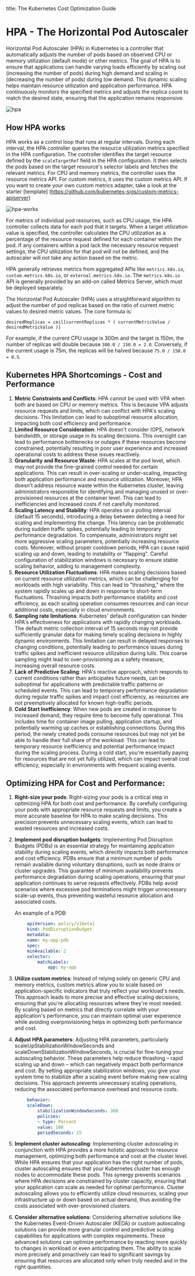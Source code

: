 title: The Kubernetes Cost Optimization Guide

# HPA - The Horizontal Pod Autoscaler

Horizontal Pod Autoscaler (HPA) in Kubernetes is a controller that automatically adjusts the number of pods based on observed CPU or memory utilization (default mode) or other metrics. The goal of HPA is to ensure that applications can handle varying loads efficiently by scaling out (increasing the number of pods) during high demand and scaling in (decreasing the number of pods) during low demand. This dynamic scaling helps maintain resource utilization and application performance. HPA continuously monitors the specified metrics and adjusts the replica count to match the desired state, ensuring that the application remains responsive. 

![hpa](./assets/hpa1.jpg)

## How HPA works
HPA works as a control loop that runs at regular intervals. During each interval, the HPA controller queries the resource utilization metrics specified in the HPA configuration. The controller identifies the target resource defined by the `scaleTargetRef` field in the HPA configuration. It then selects the pods based on the target resource's selector labels and fetches the relevant metrics. For CPU and memory metrics, the controller uses the resource metrics API. For custom metrics, it uses the custom metrics API. If you want to create your own custom metrics adapter, take a look at the starter [template] (https://github.com/kubernetes-sigs/custom-metrics-apiserver)

![hpa-works](./assets/hpa2.jpg)

For metrics of individual pod resources, such as CPU usage, the HPA controller collects data for each pod that it targets. When a target utilization value is specified, the controller calculates the CPU utilization as a percentage of the resource request defined for each container within the pod. If any containers within a pod lack the necessary resource request settings, the CPU utilization for that pod will not be defined, and the autoscaler will not take any action based on the metric.

HPA generally retrieves metrics from aggregated APIs like `metrics.k8s.io`, `custom.metrics.k8s.io`, or `external.metrics.k8s.io`. The `metrics.k8s.io` API is generally provided by an add-on called Metrics Server, which must be deployed separately.

The Horizontal Pod Autoscaler (HPA) uses a straightforward algorithm to adjust the number of pod replicas based on the ratio of current metric values  to desired metric values. The core formula is:

```
desiredReplicas = ceil[currentReplicas * ( currentMetricValue / desiredMetricValue )]
```

For example, if the current CPU usage is 300m and the target is 150m, the number of replicas will double because  `300.0 / 150.0 = 2.0`. Conversely, if the current usage is 75m, the replicas will be halved because `75.0 / 150.0 = 0.5`.

## Kubernetes HPA Shortcomings - Cost and Performance

1. **Metric Constraints and Conflicts**:  HPA cannot be used with VPA when both are based on CPU or memory metrics. This is because VPA adjusts resource requests and limits, which can conflict with HPA's scaling decisions. This limitation can lead to suboptimal resource allocation, impacting both cost efficiency and performance.
2. **Limited Resource Consideration**: HPA doesn't consider IOPS, network bandwidth, or storage usage in its scaling decisions. This oversight can lead to performance bottlenecks or outages if these resources become constrained, potentially resulting in poor user experience and increased operational costs to address these issues reactively.
3. **Granularity and Resource Waste**: HPA scales at the pod level, which may not provide the fine-grained control needed for certain applications. This can result in over-scaling or under-scaling, impacting both application performance and resource utilization. Moreover, HPA doesn't address resource waste within the Kubernetes cluster, leaving administrators responsible for identifying and managing unused or over-provisioned resources at the container level. This can lead to inefficiencies and increased costs if not carefully monitored.
4. **Scaling Latency and Stability**: HPA operates on a polling interval (default 15 seconds), introducing a delay between detecting a need for scaling and implementing the change. This latency can be problematic during sudden traffic spikes, potentially leading to temporary performance degradation. To compensate, administrators might set more aggressive scaling parameters, potentially increasing resource costs. Moreover, without proper cooldown periods, HPA can cause rapid scaling up and down, leading to instability or "flapping". Careful configuration of stabilization windows is necessary to ensure stable scaling behavior, adding to management complexity.
5. **Resource Utilization Fluctuations**: HPA makes scaling decisions based on current resource utilization metrics, which can be challenging for workloads with high variability. This can lead to "thrashing," where the system rapidly scales up and down in response to short-term fluctuations. Thrashing impacts both performance stability and cost efficiency, as each scaling operation consumes resources and can incur additional costs, especially in cloud environments.
4. **Sampling rate limitations**: Kubernetes' default configuration can hinder HPA's effectiveness for applications with rapidly changing workloads. The default metric collection interval of 15 seconds may not provide sufficiently granular data for making timely scaling decisions in highly dynamic environments. This limitation can result in delayed responses to changing conditions, potentially leading to performance issues during traffic spikes and inefficient resource utilization during lulls. This coarse sampling might lead to over-provisioning as a safety measure, increasing overall resource costs.
5. **Lack of Predictive Scaling**: HPA's reactive approach, which responds to current conditions rather than anticipates future needs, can be suboptimal for applications with predictable traffic patterns or scheduled events. This can lead to temporary performance degradation during regular traffic spikes and impact cost efficiency, as resources are not preemptively allocated for known high-traffic periods.
6. **Cold Start Inefficiency**: When new pods are created in response to increased demand, they require time to become fully operational. This includes time for container image pulling, application startup, and potentially warming up caches or establishing connections. During this period, the newly created pods consume resources but may not yet be able to handle their full share of the workload. This can lead to temporary resource inefficiency and potential performance impact during the scaling process. During a cold start, you're essentially paying for resources that are not yet fully utilized, which can impact overall cost efficiency, especially in environments with frequent scaling events.

## Optimizing HPA for Cost and Performance:


1. **Right-size your pods**: Right-sizing your pods is a critical step in optimizing HPA for both cost and performance. By carefully configuring your pods with appropriate resource requests and limits, you create a more accurate baseline for HPA to make scaling decisions. This precision prevents unnecessary scaling events, which can lead to wasted resources and increased costs. 

2. **Implement pod disruption budgets**: Implementing Pod Disruption Budgets (PDBs) is an essential strategy for maintaining application stability during scaling events, which directly impacts both performance and cost efficiency. PDBs ensure that a minimum number of pods remain available during voluntary disruptions, such as node drains or cluster upgrades. This guarantee of minimum availability prevents performance degradation during scaling operations, ensuring that your application continues to serve requests effectively. PDBs help avoid scenarios where excessive pod terminations might trigger unnecessary scale-up events, thus preventing wasteful resource allocation and associated costs.

    An example of a PDB:

```yaml
        apiVersion: policy/v1beta1
        kind: PodDisruptionBudget
        metadata:
        name: my-app-pdb
        spec: 
        minAvailable: 2 
        selector: 
            matchLabels:
                app: my-app
```
3. **Utilize custom metrics**: Instead of relying solely on generic CPU and memory metrics, custom metrics allow you to scale based on application-specific indicators that truly reflect your workload's needs. This approach leads to more precise and effective scaling decisions, ensuring that you're allocating resources where they're most needed. By scaling based on metrics that directly correlate with your application's performance, you can maintain optimal user experience while avoiding overprovisioning helps in optimizing both performance and cost.


4. **Adjust HPA parameters**: Adjusting HPA parameters, particularly scaleUpStabilizationWindowSeconds and scaleDownStabilizationWindowSeconds, is crucial for fine-tuning your autoscaling behavior. These parameters help reduce thrashing – rapid scaling up and down – which can negatively impact both performance and cost. By setting appropriate stabilization windows, you give your system time to stabilize after a scaling event before making new scaling decisions. This approach prevents unnecessary scaling operations, reducing the associated performance overhead and resource costs.

```yaml
        behavior:
        scaleDown:
            stabilizationWindowSeconds: 300
            policies:
            - type: Percent
            value: 100
            periodSeconds: 15
```

5. **Implement cluster autoscaling**: Implementing cluster autoscaling in conjunction with HPA provides a more holistic approach to resource management, optimizing both performance and cost at the cluster level. While HPA ensures that your application has the right number of pods, cluster autoscaling ensures that your Kubernetes cluster has enough nodes to accommodate these pods. This synergy prevents scenarios where HPA decisions are constrained by cluster capacity, ensuring that your application can scale as needed for optimal performance. Cluster autoscaling allows you to efficiently utilize cloud resources, scaling your infrastructure up or down based on actual demand, thus avoiding the costs associated with over-provisioned clusters.

6. **Consider alternative solutions**: Considering alternative solutions like the Kubernetes Event-Driven Autoscaler (KEDA) or custom autoscaling solutions can provide more granular control and predictive scaling capabilities for applications with complex requirements. These advanced solutions can optimize performance by reacting more quickly to changes in workload or even anticipating them. The ability to scale more precisely and proactively can lead to significant savings by ensuring that resources are allocated only when truly needed and in the right quantities.

